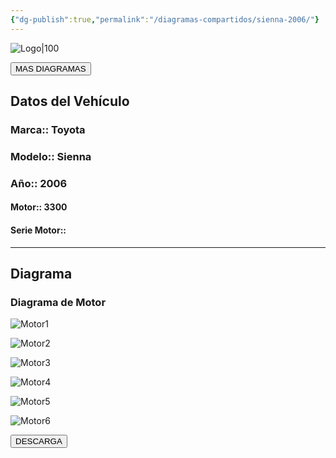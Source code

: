 ```yaml
---
{"dg-publish":true,"permalink":"/diagramas-compartidos/sienna-2006/"}
---
```


![Logo|100](https://lh3.googleusercontent.com/drive-viewer/AEYmBYSpcK6uqBUJHU1Zm8MP7HBK8KT1E9hSR1Ft4JQwDPtpQiFoL4c1ncHqULCwO1olD-1WG5Kk9U-jh7jaZPXfqyxL0-aeRg=s1600)

<a href="https://carrosgt.vercel.app/vehiculos/diagramas/"><button class="btn success">MAS DIAGRAMAS</button></a>

## Datos del Vehículo 

### Marca:: Toyota 
### Modelo:: Sienna
### Año:: 2006
#### Motor:: 3300
#### Serie Motor:: 
---

## Diagrama
### Diagrama de Motor 

![Motor1](https://lh3.googleusercontent.com/drive-viewer/AEYmBYQocZdKNzAV61puQRyh8YtILwQ-ppNxu-xtuLrWRwGHJrGzQI7VoExd-se_u74o7zx3_IVB9NT5Hgn5Al6oEXhsQvkZiA=s1600)

![Motor2](https://lh3.googleusercontent.com/drive-viewer/AEYmBYSLKdSVaPrELwjFRQDmQQ8Ic2n8UTxia7YxtFb3ylO4ZuBhiXR-SlFH-7qq9QpxQRxGm8Ap4pbadDrDZ0AwLKPNEZHkxA=s1600)

![Motor3](https://lh3.googleusercontent.com/drive-viewer/AEYmBYR9zvOGx8okMvpBT8-_Oxu6RGPxwcnnvaYx7HgjHGXI1Uv65RUhMS1YtSRR28ufVetwOGh1mBI_dpTSZ53x5pepWOamSg=s1600)

![Motor4](https://lh3.googleusercontent.com/drive-viewer/AEYmBYRi-pYNOJv6uHQ5quymnZlictQ1v2EQPltCRTJHzgFFEonuxWFojkSsmvVQ4eXz4lUCY6AMJoY_o0p1_tC-IZlwc2Jnfg=s1600)

![Motor5](https://lh3.googleusercontent.com/drive-viewer/AEYmBYSusIeDKIDZLycVI_mkYAJocL2JB2W9zkMZ-N3MtuVScxXOtOnoiV8VjiIFd10cNvm5wE-v1inuWQZDxw_SGIlpudHA=s1600)

![Motor6](https://lh3.googleusercontent.com/drive-viewer/AEYmBYS0rO-jpFjJcTr4Y89XnLlPw20IkDSbmU5yPvvdifkLKSNfgZBy3wEQYFnj8X-XrWgQmF1EiASmwwL8huUJ9EXIIOcS_g=s1600)


<a href="https://drive.google.com/file/d/187SQYUaRaFcK4AXD08AyM-fPmGv5z_aQ/view?usp=drivesdk"><button class="btn success">DESCARGA</button></a>